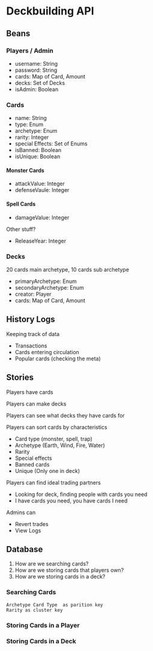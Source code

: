 # Deckbuilding API

## Beans

### Players / Admin
* username: String
* password: String
* cards: Map of Card, Amount
* decks: Set of Decks
* isAdmin: Boolean

### Cards
* name: String
* type: Enum
* archetype: Enum
* rarity: Integer
* special Effects: Set of Enums
* isBanned: Boolean
* isUnique: Boolean
#### Monster Cards
* attackValue: Integer
* defenseVaule: Integer
#### Spell Cards
* damageValue: Integer

Other stuff?
* ReleaseYear: Integer

### Decks
20 cards main archetype, 10 cards sub archetype
* primaryArchetype: Enum
* secondaryArchetype: Enum
* creator: Player
* cards: Map of Card, Amount


## History Logs
Keeping track of data
* Transactions
* Cards entering circulation
* Popular cards (checking the meta)

## Stories

Players have cards

Players can make decks

Players can see what decks they have cards for

Players can sort cards by characteristics
* Card type (monster, spell, trap)
* Archetype (Earth, Wind, Fire, Water)
* Rarity
* Special effects
* Banned cards
* Unique (Only one in deck)

Players can find ideal trading partners
* Looking for deck, finding people with cards you need
* I have cards you need, you have cards I need

Admins can
* Revert trades
* View Logs

## Database


1. How are we searching cards?
2. How are we storing cards that players own?
3. How are we storing cards in a deck?

### Searching Cards
	Archetype Card Type  as parition key
	Rarity as cluster key

### Storing Cards in a Player

### Storing Cards in a Deck






























